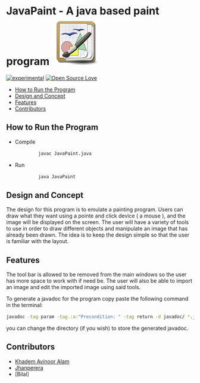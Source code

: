 # <a name="JPaint"></a>JavaPaint - A java based paint program [![Analytics](Images/mainIcon.png)](https://github.com/DemonFangs/Java-Paint)

[![experimental](http://badges.github.io/stability-badges/dist/experimental.svg)](http://github.com/badges/stability-badges)
[![Open Source Love](https://badges.frapsoft.com/os/v1/open-source.png?v=103)](https://github.com/ellerbrock/open-source-badge/)

* [How to Run the Program](#toRun)
* [Design and Concept](#design)
* [Features](#features)
* [Contributors](#contributors)

## <a name="toRun"></a> How to Run the Program

- Compile
```sh
			javac JavaPaint.java
```

- Run
```sh
			java JavaPaint
```


## <a name="design"></a> Design and Concept

The design for this program is to emulate a painting program. Users can draw what 
they want using a pointe and click device ( a mouse ), and the image will be 
displayed on the screen. The user will have a variety of tools to use in order 
to draw different objects and manipulate an image that has already been drawn. 
The idea is to keep the design simple so that the user is familiar with the layout. 

## <a name="features"></a> Features

The tool bar is allowed to be removed from the main windows so the user has more
space to work with if need be. The user will also be able to import an image and
edit the imported image using said tools.

To generate a javadoc for the program copy paste the following command in the terminal:
```sh
javadoc -tag param -tag.:a:"Precondition: " -tag return -d javadoc/ *.java
```
you can change the directory (if you wish) to store the generated javadoc.

## <a name="contributors"></a> Contributors

* [Khadem Avinoor Alam](https://github.com/DemonFangs/)
* [Jhanperera](https://github.com/jhanperera)
* [Bilal]